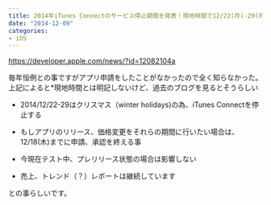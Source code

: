 ```yaml
---
title: 2014年iTunes Connectのサービス停止期間を発表！現地時間で12/22(月)-29(月)
date: "2014-12-09"
categories: 
- iOS
---
```


https://developer.apple.com/news/?id=12082104a

毎年恒例との事ですがアプリ申請をしたことがなかったので全く知らなかった。上記によると*現地時間とは明記しないけど、過去のブログを見るとそうらしい


*  2014/12/22-29はクリスマス（winter holidays)の為、iTunes Connectを停止する


*  もしアプリのリリース、価格変更をそれらの期間に行いたい場合は、12/18(木)までに申請、承認を終える事


*  今現在テスト中、プレリリース状態の場合は影響しない


*  売上、トレンド（？）レポートは継続しています

との事らしいです。